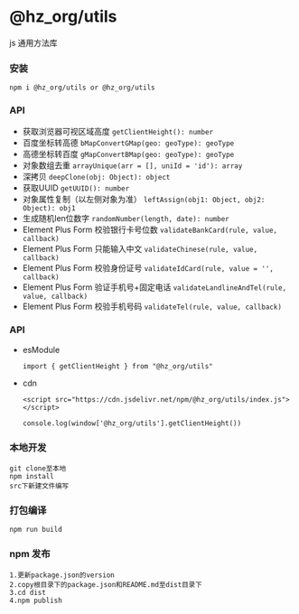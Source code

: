 <!--
 * @Description: 
 * @Version: 1.0
 * @Author: zengxianghui
 * @Date: 2022-08-10 08:38:17
 * @LastEditors: zengxianghui1
 * @LastEditTime: 2022-08-15 13:10:58
-->
# @hz_org/utils

js 通用方法库

### 安装

`npm i @hz_org/utils or @hz_org/utils`

### API

- 获取浏览器可视区域高度
  `getClientHeight(): number`
- 百度坐标转高德
  `bMapConvertGMap(geo: geoType): geoType`
- 高德坐标转百度
  `gMapConvertBMap(geo: geoType): geoType`
- 对象数组去重
  `arrayUnique(arr = [], uniId = 'id'): array`
- 深拷贝
  `deepClone(obj: Object): object`
- 获取UUID
  `getUUID(): number`
- 对象属性复制（以左侧对象为准）
  `leftAssign(obj1: Object, obj2: Object): obj1`
- 生成随机len位数字
  `randomNumber(length, date): number`
- Element Plus Form 校验银行卡号位数
  `validateBankCard(rule, value, callback)`
- Element Plus Form 只能输入中文
  `validateChinese(rule, value, callback)`
- Element Plus Form 校验身份证号
  `validateIdCard(rule, value = '', callback)`
- Element Plus Form 验证手机号+固定电话
  `validateLandlineAndTel(rule, value, callback)`
- Element Plus Form 校验手机号码
  `validateTel(rule, value, callback)`

### API

- esModule
  ```
  import { getClientHeight } from "@hz_org/utils"
  ```

- cdn
  ```
  <script src="https://cdn.jsdelivr.net/npm/@hz_org/utils/index.js"></script>

  console.log(window['@hz_org/utils'].getClientHeight())
  ```

### 本地开发

```
git clone至本地
npm install
src下新建文件编写
```

### 打包编译

```
npm run build
```

### npm 发布

```
1.更新package.json的version
2.copy根目录下的package.json和README.md至dist目录下
3.cd dist
4.npm publish
```
